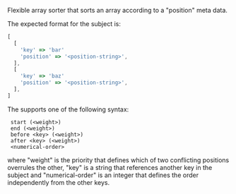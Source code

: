 Flexible array sorter that sorts an array according to a "position" meta data.

The expected format for the subject is:

```js
[
  [
    'key' => 'bar'
    'position' => '<position-string>',
  ],
  [
    'key' => 'baz'
    'position' => '<position-string>',
  ],
]
```

The <position-string> supports one of the following syntax:

```
 start (<weight>)
 end (<weight>)
 before <key> (<weight>)
 after <key> (<weight>)
 <numerical-order>
```

where "weight" is the priority that defines which of two conflicting positions overrules the other,
"key" is a string that references another key in the subject
and "numerical-order" is an integer that defines the order independently from the other keys.
